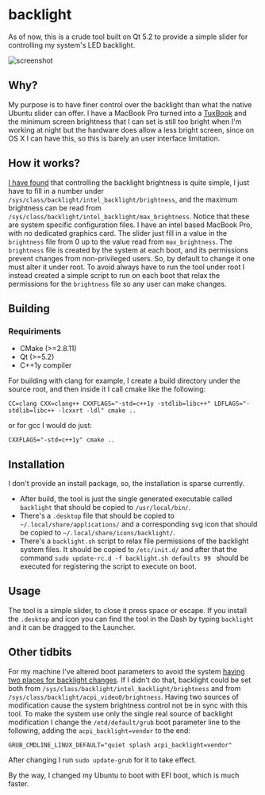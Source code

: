 backlight
=========

As of now, this is a crude tool built on Qt 5.2 to provide a simple slider for
controlling my system's LED backlight.

![screenshot](http://i.imgur.com/loAUO87.png)

Why?
----

My purpose is to have finer control over the backlight than what the native
Ubuntu slider can offer. I have a MacBook Pro turned into a
[TuxBook](http://cweiske.de/tagebuch/tuxbook.htm) and the minimum screen
brightness that I can set is still too bright when I'm working at night but the
hardware does allow a less bright screen, since on OS X I can have this, so this
is barely an user interface limitation.

How it works?
-------------

[I have found](http://askubuntu.com/questions/282201) that controlling the
backlight brightness is quite simple, I just have to fill in a number under
`/sys/class/backlight/intel_backlight/brightness`,
and the maximum brightness can be read from
`/sys/class/backlight/intel_backlight/max_brightness`.
Notice that these are system specific configuration files. I have an intel based
MacBook Pro, with no dedicated graphics card. The slider just fill in a value in
the `brightness` file from 0 up to the value read from `max_brightness`.
The `brightness` file is created by the system at each boot, and its permissions
prevent changes from non-privileged users. So, by default to change it one must
alter it under root. To avoid always have to run the tool under root I instead
created a simple script to run on each boot that relax the permissions for the
`brightness` file so any user can make changes.

Building
--------

### Requiriments

- CMake (>=2.8.11)
- Qt (>=5.2)
- C++1y compiler

For building with clang for example, I create a build directory under the source
root, and then inside it I call cmake like the following:

    CC=clang CXX=clang++ CXXFLAGS="-std=c++1y -stdlib=libc++" LDFLAGS="-stdlib=libc++ -lcxxrt -ldl" cmake ..

or for gcc I would do just:

    CXXFLAGS="-std=c++1y" cmake ..

Installation
------------

I don't provide an install package, so, the installation is sparse currently.

- After build, the tool is just the single generated executable called
`backlight` that should be copied to `/usr/local/bin/`.
- There's a `.desktop` file that should be copied to
`~/.local/share/applications/` and a corresponding svg icon that should be
copied to `~/.local/share/icons/backlight/`.
- There's a `backlight.sh` script to relax file permissions of the backlight
system files. It should be copied to `/etc/init.d/` and after that the command
`sudo update-rc.d -f backlight.sh defaults 99 ` should be executed for
registering the script to execute on boot.

Usage
-------------

The tool is a simple slider, to close it press space or escape. If you install
the `.desktop` and icon you can find the tool in the Dash by typing `backlight`
and it can be dragged to the Launcher.

Other tidbits
-------------

For my machine I've altered boot parameters to avoid the system [having two
places for backlight changes](http://askubuntu.com/questions/134984). If I
didn't do that, backlight could be set both from
`/sys/class/backlight/intel_backlight/brightness` and from
`/sys/class/backlight/acpi_video0/brightness`. Having two sources of
modification cause the system brightness control not be in sync with this tool.
To make the system use only the single real source of backlight modification I
change the `/etd/default/grub` boot parameter line to the following, adding the
`acpi_backlight=vendor` to the end:

    GRUB_CMDLINE_LINUX_DEFAULT="quiet splash acpi_backlight=vendor"

After changing I run `sudo update-grub` for it to take effect.

By the way, I changed my Ubuntu to boot with EFI boot, which is much faster.
